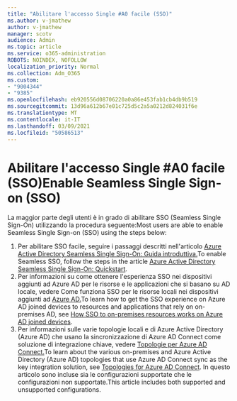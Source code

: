 ```yaml
---
title: "Abilitare l'accesso Single #A0 facile (SSO)"
ms.author: v-jmathew
author: v-jmathew
manager: scotv
audience: Admin
ms.topic: article
ms.service: o365-administration
ROBOTS: NOINDEX, NOFOLLOW
localization_priority: Normal
ms.collection: Adm_O365
ms.custom:
- "9004344"
- "9385"
ms.openlocfilehash: eb920556d08706220a0a86e453fab1cb4db9b519
ms.sourcegitcommit: 13d96a612b67e01c725d5c2a5a0212d824031f6e
ms.translationtype: MT
ms.contentlocale: it-IT
ms.lasthandoff: 03/09/2021
ms.locfileid: "50586513"
---
```

# <a name="enable-seamless-single-sign-on-sso"></a><span data-ttu-id="b70fa-102">Abilitare l'accesso Single #A0 facile (SSO)</span><span class="sxs-lookup"><span data-stu-id="b70fa-102">Enable Seamless Single Sign-on (SSO)</span></span>

<span data-ttu-id="b70fa-103">La maggior parte degli utenti è in grado di abilitare SSO (Seamless Single Sign-On) utilizzando la procedura seguente:</span><span class="sxs-lookup"><span data-stu-id="b70fa-103">Most users are able to enable Seamless Single Sign-on (SSO) using the steps below:</span></span>

1. <span data-ttu-id="b70fa-104">Per abilitare SSO facile, seguire i passaggi descritti nell'articolo [Azure Active Directory Seamless Single Sign-On: Guida introduttiva.](https://docs.microsoft.com/azure/active-directory/hybrid/how-to-connect-sso-quick-start)</span><span class="sxs-lookup"><span data-stu-id="b70fa-104">To enable Seamless SSO, follow the steps in the article [Azure Active Directory Seamless Single Sign-On: Quickstart](https://docs.microsoft.com/azure/active-directory/hybrid/how-to-connect-sso-quick-start).</span></span>
2. <span data-ttu-id="b70fa-105">Per informazioni su come ottenere l'esperienza SSO nei dispositivi aggiunti ad Azure AD per le risorse e le applicazioni che si basano su AD locale, vedere Come funziona SSO per le risorse locali nei dispositivi aggiunti ad [Azure AD.](https://docs.microsoft.com/azure/active-directory/devices/azuread-join-sso)</span><span class="sxs-lookup"><span data-stu-id="b70fa-105">To learn how to get the SSO experience on Azure AD joined devices to resources and applications that rely on on-premises AD, see [How SSO to on-premises resources works on Azure AD joined devices](https://docs.microsoft.com/azure/active-directory/devices/azuread-join-sso).</span></span>
3. <span data-ttu-id="b70fa-106">Per informazioni sulle varie topologie locali e di Azure Active Directory (Azure AD) che usano la sincronizzazione di Azure AD Connect come soluzione di integrazione chiave, vedere [Topologie per Azure AD Connect.](https://docs.microsoft.com/azure/active-directory/hybrid/plan-connect-topologies)</span><span class="sxs-lookup"><span data-stu-id="b70fa-106">To learn about the various on-premises and Azure Active Directory (Azure AD) topologies that use Azure AD Connect sync as the key integration solution, see [Topologies for Azure AD Connect](https://docs.microsoft.com/azure/active-directory/hybrid/plan-connect-topologies).</span></span> <span data-ttu-id="b70fa-107">In questo articolo sono incluse sia le configurazioni supportate che le configurazioni non supportate.</span><span class="sxs-lookup"><span data-stu-id="b70fa-107">This article includes both supported and unsupported configurations.</span></span>
